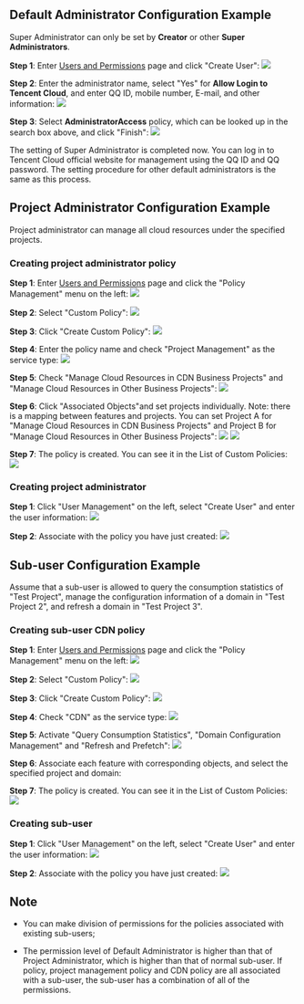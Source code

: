 ## Default Administrator Configuration Example

Super Administrator can only be set by **Creator** or other **Super Administrators**.

**Step 1**: Enter [Users and Permissions](https://console.qcloud.com/cam) page and click "Create User":
![](https://mc.qcloudimg.com/static/img/e868c7d73a299e9cc02aa274ca0f5ed5/1.png)

**Step 2**: Enter the administrator name, select "Yes" for **Allow Login to Tencent Cloud**, and enter QQ ID, mobile number, E-mail, and other information:
![](https://mc.qcloudimg.com/static/img/9ea77958b0f94d4c83f5d678e1905eb2/2.png)

**Step 3**: Select **AdministratorAccess** policy, which can be looked up in the search box above, and click "Finish":
![](https://mc.qcloudimg.com/static/img/e738bd0e91ec8471045c91b709d2949f/3.png)

The setting of Super Administrator is completed now. You can log in to Tencent Cloud official website for management using the QQ ID and QQ password. The setting procedure for other default administrators is the same as this process.

## Project Administrator Configuration Example

Project administrator can manage all cloud resources under the specified projects.
### Creating project administrator policy
**Step 1**: Enter [Users and Permissions](https://console.qcloud.com/cam) page and click the "Policy Management" menu on the left:
![](https://mc.qcloudimg.com/static/img/bf0e1f00266712c8f0511f0869485fd8/4.png)

**Step 2**: Select "Custom Policy":
![](https://mc.qcloudimg.com/static/img/e8e21e27de47ed5d73c226bca82be161/5.png)

**Step 3**: Click "Create Custom Policy":
![](https://mc.qcloudimg.com/static/img/33bf48495b17c80683de2e5284f96e10/6.png)

**Step 4**: Enter the policy name and check "Project Management" as the service type:
![](https://mc.qcloudimg.com/static/img/ea809760b106ae77184a888df9443eaf/7.png)

**Step 5**: Check "Manage Cloud Resources in CDN Business Projects" and "Manage Cloud Resources in Other Business Projects":
![](https://mc.qcloudimg.com/static/img/a80a478ce2eabd8c3d6f392c03b912d4/9.png)

**Step 6**: Click "Associated Objects"and set projects individually. Note: there is a mapping between features and projects. You can set Project A for "Manage Cloud Resources in CDN Business Projects" and Project B for "Manage Cloud Resources in Other Business Projects":
![](https://mc.qcloudimg.com/static/img/f79aa7aea974c3f4585701177ba44554/11.png)
![](https://mc.qcloudimg.com/static/img/730ff9aeb329d2d615833bdfabd3510c/12.png)

**Step 7**: The policy is created. You can see it in the List of Custom Policies:
![](https://mc.qcloudimg.com/static/img/d7f3e7eb8dcc81584775f1c08f24e73c/13.png)

### Creating project administrator

**Step 1**: Click "User Management" on the left, select "Create User" and enter the user information:
![](https://mc.qcloudimg.com/static/img/e1fb7b3d6e6f5eafdfb83d19ed733238/14.png)

**Step 2**: Associate with the policy you have just created:
![](https://mc.qcloudimg.com/static/img/25b586a07bbdb1782ed74ad8bef926cd/15.png)


## Sub-user Configuration Example

Assume that a sub-user is allowed to query the consumption statistics of "Test Project", manage the configuration information of a domain in "Test Project 2", and refresh a domain in "Test Project 3".

### Creating sub-user CDN policy
**Step 1**: Enter [Users and Permissions](https://console.qcloud.com/cam) page and click the "Policy Management" menu on the left:
![](https://mc.qcloudimg.com/static/img/05d4985be69ba747fa8df03a95c8eb28/16.png)

**Step 2**: Select "Custom Policy":
![](https://mc.qcloudimg.com/static/img/75750c4d936d9f5049a42e7c4aca70be/17.png)

**Step 3**: Click "Create Custom Policy":
![](https://mc.qcloudimg.com/static/img/ca24e6fcf603c3f6afb5a0b80123e6d6/18.png)

**Step 4**: Check "CDN" as the service type:
![](https://mc.qcloudimg.com/static/img/a3db67b4824e75f94ddf25433cea5dca/19.png)

**Step 5**: Activate "Query Consumption Statistics", "Domain Configuration Management" and "Refresh and Prefetch":
![](https://mc.qcloudimg.com/static/img/efa67584c3c026f0cbbeb20c6e94e384/20.png)

**Step 6**: Associate each feature with corresponding objects, and select the specified project and domain:

**Step 7**: The policy is created. You can see it in the List of Custom Policies:
![](https://mc.qcloudimg.com/static/img/8481a549ca9fba4831973476273596d4/22.png)


### Creating sub-user

**Step 1**: Click "User Management" on the left, select "Create User" and enter the user information:
![](https://mc.qcloudimg.com/static/img/9cee58d37cff9bb79e49cae34625a6c6/23.png)

**Step 2**: Associate with the policy you have just created:
![](https://mc.qcloudimg.com/static/img/5e7b23b731e01d2b5f5ffe2a2b72c87e/25.png)


## Note

+ You can make division of permissions for the policies associated with existing sub-users;

+ The permission level of Default Administrator is higher than that of Project Administrator, which is higher than that of normal sub-user. If policy, project management policy and CDN policy are all associated with a sub-user, the sub-user has a combination of all of the permissions.

  ​

